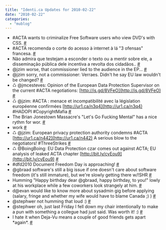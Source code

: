 ```yaml
---
title: "Identi.ca Updates for 2010-02-22"
date: "2010-02-22"
categories: 
  - "mublog"
---
```


- #ACTA wants to criminalize Free Software users who view DVD's with CSS. [#](http://identi.ca/notice/22785424)
- #ACTA recomenda o corte do acesso à internet à lá "3 ofensas" francesa. [#](http://identi.ca/notice/22785538)
- Não admira que testejam a esconder o texto ou a mentir sobre ele, a disseminação pública dele incentiva a revolta dos cidadãos.. [#](http://identi.ca/notice/22785611)
- @jzim worse, that commissioner lied to the audience in the EP... [#](http://identi.ca/notice/22800210)
- @jzim sorry, not a commissioner: Verraes. Didn't he say EU law wouldn't be changed? [#](http://identi.ca/notice/22800784)
- ♺ @jmcesteves: Opinion of the European Data Protection Supervisor on the current #ACTA negotiations: [http://is.gd/8VFeO](http://is.gd/8VFeO) [#](http://identi.ca/notice/22805742)
- ♺ @jzim: #ACTA : menace et incompatibilité avec la législation européenne confirmées [http://ur1.ca/n3q4](http://ur1.ca/n3q4) #HADOPI #CopyrightMafia [#](http://identi.ca/notice/22805787)
- The Brian Jonestown Massacre's "Let's Go Fucking Mental" has a nice rythm for wor. [#](http://identi.ca/notice/22808077)
- work [#](http://identi.ca/notice/22808084)
- ♺ @jzim: European privacy protection authority condemns #ACTA [http://ur1.ca/n442](http://ur1.ca/n442) A serious blow to the negotiators! #ThreeStrikes [#](http://identi.ca/notice/22811551)
- ♺ @BoingBoing: EU Data Protection czar comes out against ACTA; EU analysis of leaked ACTA chapter [http://bit.ly/cyEou9](http://bit.ly/cyEou9) [#](http://identi.ca/notice/22814183)
- #dfd2010 Document Freedom Day is approaching! [#](http://identi.ca/notice/22814362)
- @gbraad software's still a big issue if one doesn't care about software freedom (it's still immature), but we're slowly getting there w/!SHR [#](http://identi.ca/notice/22822461)
- Humming "Happy birthday dear @gbraad, happy birthday, to you!" lowly at his workplace while a few coworkers look strangely at him. [#](http://identi.ca/notice/22825260)
- d@evan would like to know more about sysadmin gig before applying (salary, fringe and whether my wife would have to blame Canada ;) ) [#](http://identi.ca/notice/22828833)
- @stephwer not humming that loud :) [#](http://identi.ca/notice/22830642)
- @stephwer oh, just last Friday I fell down my chair intentionally to make a pun with something a collegue had just said. Was worth it! :) [#](http://identi.ca/notice/22831955)
- I hate it when Deja-Vu means a couple of good friends gets apart \*again\*. [#](http://identi.ca/notice/22842452)
